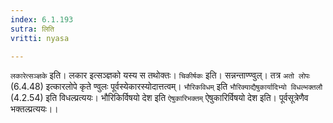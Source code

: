 ```yaml
---
index: 6.1.193
sutra: लिति
vritti: nyasa

---
```

`लकारेत्सञ्ज्ञके` इति। लकार इत्सञ्ज्ञको यस्य स तथोक्तः। `चिकीर्षकः` इति। सन्नन्ताण्ण्वुल्। तत्र `अतो लोपः` (6.4.48) इत्कारलोपे कृते ण्वुलः पूर्वस्येकारस्योदात्तत्वम्। `भौरिकविधम्` इति `भौरिक्याद्यैषुकार्यादिभ्यो विधल्भक्तलौ` (4.2.54) इति विधल्प्रत्ययः। भौरिकिर्विषयो देश इति `ऐषुकारिभक्तम्` ऐषुकारिर्विषयो देश इति। पूर्वसूत्रेणैव भक्तल्प्रत्ययः।।